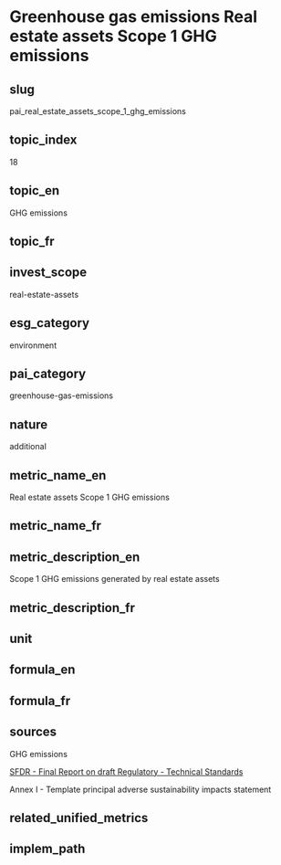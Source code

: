 # Greenhouse gas emissions Real estate assets Scope 1 GHG emissions


## slug

pai_real_estate_assets_scope_1_ghg_emissions

## topic_index

18

## topic_en

GHG emissions

## topic_fr



## invest_scope

real-estate-assets

## esg_category

environment

## pai_category

greenhouse-gas-emissions

## nature

additional

## metric_name_en

Real estate assets Scope 1 GHG emissions

## metric_name_fr



## metric_description_en

Scope 1 GHG emissions generated by real estate assets

## metric_description_fr



## unit



## formula_en



## formula_fr



## sources


GHG emissions  

[SFDR - Final Report on draft Regulatory - Technical Standards](https://www.eiopa.europa.eu/sites/default/files/publications/reports/jc-2021-03-joint-esas-final-report-on-rts-under-sfdr.pdf)  

Annex I - Template principal adverse sustainability impacts statement
 

## related_unified_metrics



## implem_path


            